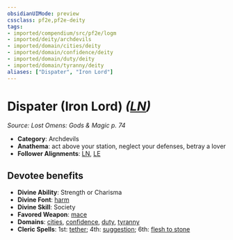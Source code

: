 ```yaml
---
obsidianUIMode: preview
cssclass: pf2e,pf2e-deity
tags:
- imported/compendium/src/pf2e/logm
- imported/deity/archdevils
- imported/domain/cities/deity
- imported/domain/confidence/deity
- imported/domain/duty/deity
- imported/domain/tyranny/deity
aliases: ["Dispater", "Iron Lord"]
---
```

# Dispater (Iron Lord) *([LN](lawful-neutral-b1.md))*  
*Source: Lost Omens: Gods & Magic p. 74*  

- **Category**: Archdevils
- **Anathema**: act above your station, neglect your defenses, betray a lover
- **Follower Alignments**: [LN](lawful-neutral-b1.md), [LE](lawful-evil-b1.md)

## Devotee benefits

- **Divine Ability**: Strength or Charisma
- **Divine Font**: [harm](../../spells/harm.md)
- **Divine Skill**: Society
- **Favored Weapon**: [mace](../../equipment/items/mace.md)
- **Domains**: [cities](../domains.md#Cities), [confidence](../domains.md#Confidence), [duty](../domains.md#Duty), [tyranny](../domains.md#Tyranny)
- **Cleric Spells**: 1st: [tether](../../spells/tether-logm.md); 4th: [suggestion](../../spells/suggestion.md); 6th: [flesh to stone](../../spells/flesh-to-stone.md)